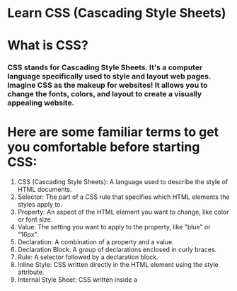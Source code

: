                                                                                                                                                                                                                   
# Learn CSS (Cascading Style Sheets)              

# What is CSS?     
### CSS stands for Cascading Style Sheets.  It's a computer language specifically used to style and layout web pages.  Imagine CSS as the makeup for websites!  It allows you to change the fonts, colors, and layout to create a visually appealing website.


# Here are some familiar terms to get you comfortable before starting CSS:     

1. CSS (Cascading Style Sheets): A language used to describe the style of HTML documents.
2. Selector: The part of a CSS rule that specifies which HTML elements the styles apply to.
3. Property: An aspect of the HTML element you want to change, like color or font size.
4. Value: The setting you want to apply to the property, like "blue" or "16px".
5. Declaration: A combination of a property and a value.
6. Declaration Block: A group of declarations enclosed in curly braces.
7. Rule: A selector followed by a declaration block.
8. Inline Style: CSS written directly in the HTML element using the style attribute.
9. Internal Style Sheet: CSS written inside a <style> tag in the head of an HTML document.
10. External Style Sheet: CSS written in a separate .css file and linked to the HTML document.
11. Class Selector: A selector that targets elements with a specific class attribute, starting with a dot (.).
12. ID Selector: A selector that targets an element with a specific ID attribute, starting with a hash (#).
13. Element Selector: A selector that targets all instances of a specific HTML element.
14. Universal Selector: A selector that targets all elements, represented by an asterisk (*).
15. Attribute Selector: A selector that targets elements with a specific attribute.
16. Pseudo-class: A keyword added to selectors that specifies a special state of the selected elements, like :hover.
17. Pseudo-element: A keyword added to selectors that style a specific part of the selected elements, like ::before.
18. Inheritance: The mechanism by which some CSS properties applied to a parent element are inherited by its children.
19. Specificity: The rules that determine which CSS rule is applied when multiple rules match the same element.
20. Cascade: The order in which conflicting CSS rules are applied, based on specificity, origin, and importance.
21. Box Model: The model that describes the rectangular boxes generated for elements, including content, padding, border, and margin.
22. Content: The actual content of the HTML element.
23. Padding: The space between the content and the border of an element.
24. Border: The edge around the padding and content of an element.
25. Margin: The space outside the border of an element.
26. Width: The width of an element's content area.
27. Height: The height of an element's content area.
28. Max-width: The maximum width of an element's content area.
29. Max-height: The maximum height of an element's content area.
30. Min-width: The minimum width of an element's content area.
31. Min-height: The minimum height of an element's content area.
32. Display: Determines how an element is displayed on the page, like block, inline, or flex.
33. Inline: An element that does not start on a new line and only takes up as much width as necessary.
34. Block: An element that starts on a new line and takes up the full width available.
35. Inline-block: Like inline, but allows setting width and height.
36. Flexbox: A layout model for arranging elements in a flexible way.
37. Grid: A layout model for creating complex, responsive web layouts.
38. Float: A property that makes elements float to the left or right, allowing text to wrap around them.
39. Clear: A property used to control the behavior of floating elements.
40. Position: Specifies the positioning method for an element (static, relative, absolute, fixed, or sticky).
41. Static: The default positioning, where elements are positioned according to the normal flow of the document.
42. Relative: An element's position is adjusted relative to its normal position.
43. Absolute: An element is positioned relative to its nearest positioned ancestor or the initial containing block.
44. Fixed: An element is positioned relative to the viewport and stays in the same place when the page is scrolled.
45. Sticky: An element toggles between relative and fixed positioning, depending on the scroll position.
46. Z-index: Specifies the stack order of an element, with higher values appearing on top.
47. Overflow: Controls what happens when an element's content is too big to fit in its block (visible, hidden, scroll, auto).
48. Visibility: Controls the visibility of an element (visible, hidden, collapse).
49. Opacity: Controls the transparency level of an element.
50. Color: Sets the color of text in an element.
51. Background-color: Sets the background color of an element.
52. Background-image: Sets the background image of an element.
53. Background-repeat: Specifies if/how a background image is repeated.
54. Background-position: Sets the starting position of a background image.
55. Background-size: Specifies the size of the background image.
56. Font-family: Specifies a list of fonts for text in an element.
57. Font-size: Sets the size of the text.
58. Font-weight: Sets the weight (boldness) of the text.
59. Font-style: Specifies the style of the text (normal, italic, oblique).
60. Text-align: Sets the horizontal alignment of text.
61. Text-decoration: Specifies the decoration added to text (underline, overline, line-through, none).
62. Text-transform: Controls the capitalization of text (uppercase, lowercase, capitalize).
63. Line-height: Sets the amount of space between lines of text.
64. Letter-spacing: Controls the space between characters in text.
65. Word-spacing: Controls the space between words in text.
66. White-space: Controls how white space inside an element is handled.
67. Vertical-align: Sets the vertical alignment of an inline or table-cell element.
68. List-style: A shorthand property for setting list-style-type, list-style-position, and list-style-image.
69. List-style-type: Specifies the marker style for a list item.
70. List-style-position: Specifies the position of the list-item marker.
71. List-style-image: Specifies an image as the list-item marker.
72. Border-radius: Sets the rounded corners of an element's border.
73. Box-shadow: Adds shadow effects around an element's frame.
74. Transition: A shorthand property for defining the transition between two states of an element.
75. Transform: Applies a 2D or 3D transformation to an element.
76. Translate: Moves an element from its current position.
77. Rotate: Rotates an element.
78. Scale: Resizes an element.
79. Skew: Skews an element along the X and Y axes.
80. Animation: A shorthand property for animating elements.
81. Keyframes: Defines the intermediate steps in a CSS animation sequence.
82. Media Query: Applies styles based on the characteristics of the viewport or device.
83. Responsive Design: Designing web content to work on different devices and screen sizes.
84. Viewport: The user's visible area of a web page.
85. Rem Unit: A relative length unit equal to the font-size of the root element.
86. Em Unit: A relative length unit based on the font-size of the parent element.
87. Px Unit: A unit of length equal to one pixel of the display.
88. % Unit: A percentage value relative to another length property.
89. Vh Unit: A unit of length equal to 1% of the viewport height.
90. Vw Unit: A unit of length equal to 1% of the viewport width.
91. Calc() Function: Allows you to perform calculations to determine CSS property values.
92. Custom Properties (CSS Variables): Variables defined by the user for reusing values throughout a CSS document.
93. Import Rule: A rule to import an external stylesheet into another stylesheet.
94. Charset Rule: Specifies the character encoding used in the stylesheet.
95. Namespace Rule: Declares an XML namespace and associates it with a CSS prefix.
96. Supports Rule: Applies styles only if a browser supports a specific CSS feature.
97. Counter: Manages counters in CSS for ordered lists or custom numbering.
98. Counter-increment: Increments a counter value.
99. Counter-reset: Resets a counter value.
100. Content Property: Used with pseudo-elements to insert generated content.






  

